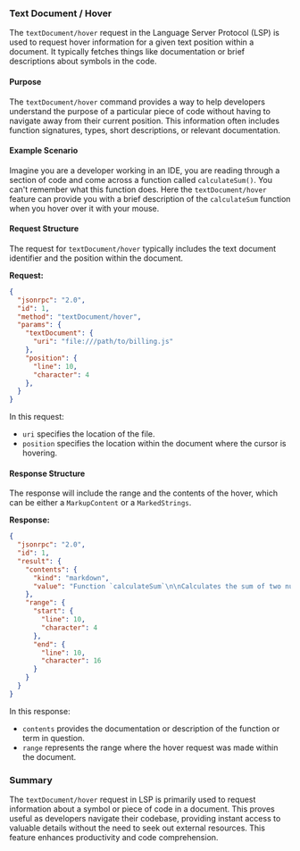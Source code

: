 ### Text Document / Hover

The `textDocument/hover` request in the Language Server Protocol (LSP) is used to request hover information for a given text position within a document. It typically fetches things like documentation or brief descriptions about symbols in the code.

#### Purpose

The `textDocument/hover` command provides a way to help developers understand the purpose of a particular piece of code without having to navigate away from their current position. This information often includes function signatures, types, short descriptions, or relevant documentation.

#### Example Scenario

Imagine you are a developer working in an IDE, you are reading through a section of code and come across a function called `calculateSum()`. You can't remember what this function does. Here the `textDocument/hover` feature can provide you with a brief description of the `calculateSum` function when you hover over it with your mouse.

#### Request Structure

The request for `textDocument/hover` typically includes the text document identifier and the position within the document.

**Request:**

```json
{
  "jsonrpc": "2.0",
  "id": 1,
  "method": "textDocument/hover",
  "params": {
    "textDocument": {
      "uri": "file:///path/to/billing.js"
    },
    "position": {
      "line": 10,
      "character": 4
    },
  }
}
```

In this request:
- `uri` specifies the location of the file.
- `position` specifies the location within the document where the cursor is hovering.

#### Response Structure

The response will include the range and the contents of the hover, which can be either a `MarkupContent` or a `MarkedStrings`.

**Response:**

```json
{
  "jsonrpc": "2.0",
  "id": 1,
  "result": {
    "contents": {
      "kind": "markdown",
      "value": "Function `calculateSum`\n\nCalculates the sum of two numbers."
    },
    "range": {
      "start": {
        "line": 10,
        "character": 4
      },
      "end": {
        "line": 10,
        "character": 16
      }
    }
  }
}
```

In this response:
- `contents` provides the documentation or description of the function or term in question.
- `range` represents the range where the hover request was made within the document.

### Summary

The `textDocument/hover` request in LSP is primarily used to request information about a symbol or piece of code in a document. This proves useful as developers navigate their codebase, providing instant access to valuable details without the need to seek out external resources. This feature enhances productivity and code comprehension.
